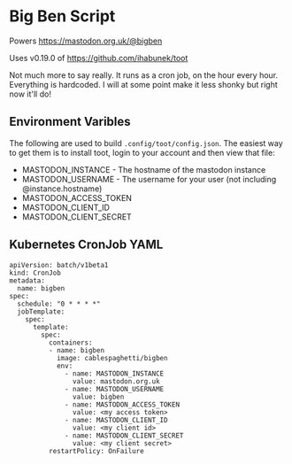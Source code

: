# Big Ben Script
Powers https://mastodon.org.uk/@bigben

Uses v0.19.0 of https://github.com/ihabunek/toot

Not much more to say really. It runs as a cron job, on the hour every hour. Everything is hardcoded. I will at some point make it less shonky but right now it'll do!

## Environment Varibles

The following are used to build `.config/toot/config.json`. The easiest way to get them is to install toot, login to your account and then view that file:
* MASTODON_INSTANCE - The hostname of the mastodon instance
* MASTODON_USERNAME - The username for your user (not including @instance.hostname)
* MASTODON_ACCESS_TOKEN
* MASTODON_CLIENT_ID
* MASTODON_CLIENT_SECRET

## Kubernetes CronJob YAML
```
apiVersion: batch/v1beta1
kind: CronJob
metadata:
  name: bigben
spec:
  schedule: "0 * * * *"
  jobTemplate:
    spec:
      template:
        spec:
          containers:
          - name: bigben
            image: cablespaghetti/bigben
            env:
              - name: MASTODON_INSTANCE
                value: mastodon.org.uk
              - name: MASTODON_USERNAME
                value: bigben
              - name: MASTODON_ACCESS_TOKEN
                value: <my access token>
              - name: MASTODON_CLIENT_ID
                value: <my client id>
              - name: MASTODON_CLIENT_SECRET
                value: <my client secret>
          restartPolicy: OnFailure
```
